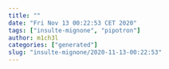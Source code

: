 ```yaml
---
title: ""
date: "Fri Nov 13 00:22:53 CET 2020"
tags: ["insulte-mignone", "pipotron"]
author: m1ch3l
categories: ["generated"]
slug: "insulte-mignone/2020-11-13-00:22:53"
---
```



